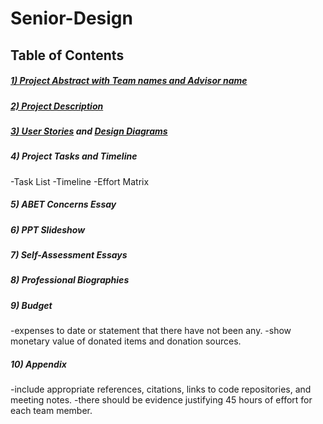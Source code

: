 # Senior-Design
<h2>Table of Contents</h2>
<h5><a href="https://github.com/alexperkins/Senior-Design/blob/master/Project-Abstract.md">1) Project Abstract with Team names and Advisor name</a></h5>
<h5><a href="https://github.com/alexperkins/Senior-Design/blob/master/Project-Description.md">2) Project Description<a></h5>
<h5><a href="https://github.com/alexperkins/Senior-Design/blob/master/Design_Diagrams/User_Stories.md">3) User Stories</a> and 
  <a href="https://user-images.githubusercontent.com/26051226/70483741-7c010380-1ab7-11ea-93b8-aa57ca1dd349.png">Design Diagrams</a></h5> 
<h5>4) Project Tasks and Timeline</h5>
  -Task List
  -Timeline
  -Effort Matrix
<h5>5) ABET Concerns Essay</h5>
<h5>6) PPT Slideshow</h5>
<h5>7) Self-Assessment Essays</h5>
<h5>8) Professional Biographies</h5>
<h5>9) Budget</h5>
  -expenses to date or statement that there have not been any.
  -show monetary value of donated items and donation sources.
<h5>10) Appendix</h5>
  -include appropriate references, citations, links to code repositories, and meeting notes.
  -there should be evidence justifying 45 hours of effort for each team member.
